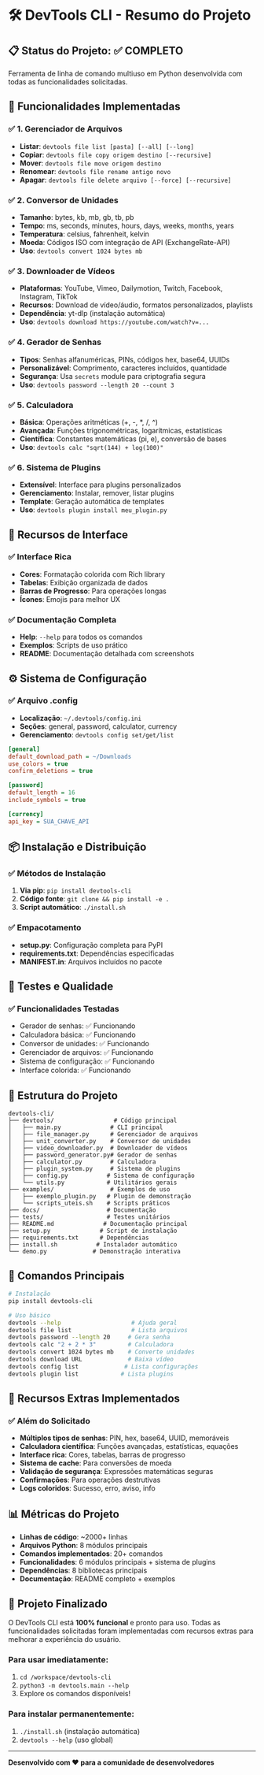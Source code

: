 # 🛠️ DevTools CLI - Resumo do Projeto

## 📋 Status do Projeto: ✅ COMPLETO

Ferramenta de linha de comando multiuso em Python desenvolvida com todas as funcionalidades solicitadas.

## 🎯 Funcionalidades Implementadas

### ✅ 1. Gerenciador de Arquivos
- **Listar**: `devtools file list [pasta] [--all] [--long]`
- **Copiar**: `devtools file copy origem destino [--recursive]`
- **Mover**: `devtools file move origem destino`
- **Renomear**: `devtools file rename antigo novo`
- **Apagar**: `devtools file delete arquivo [--force] [--recursive]`

### ✅ 2. Conversor de Unidades
- **Tamanho**: bytes, kb, mb, gb, tb, pb
- **Tempo**: ms, seconds, minutes, hours, days, weeks, months, years
- **Temperatura**: celsius, fahrenheit, kelvin
- **Moeda**: Códigos ISO com integração de API (ExchangeRate-API)
- **Uso**: `devtools convert 1024 bytes mb`

### ✅ 3. Downloader de Vídeos
- **Plataformas**: YouTube, Vimeo, Dailymotion, Twitch, Facebook, Instagram, TikTok
- **Recursos**: Download de vídeo/áudio, formatos personalizados, playlists
- **Dependência**: yt-dlp (instalação automática)
- **Uso**: `devtools download https://youtube.com/watch?v=...`

### ✅ 4. Gerador de Senhas
- **Tipos**: Senhas alfanuméricas, PINs, códigos hex, base64, UUIDs
- **Personalizável**: Comprimento, caracteres incluídos, quantidade
- **Segurança**: Usa `secrets` module para criptografia segura
- **Uso**: `devtools password --length 20 --count 3`

### ✅ 5. Calculadora
- **Básica**: Operações aritméticas (+, -, *, /, ^)
- **Avançada**: Funções trigonométricas, logarítmicas, estatísticas
- **Científica**: Constantes matemáticas (pi, e), conversão de bases
- **Uso**: `devtools calc "sqrt(144) + log(100)"`

### ✅ 6. Sistema de Plugins
- **Extensível**: Interface para plugins personalizados
- **Gerenciamento**: Instalar, remover, listar plugins
- **Template**: Geração automática de templates
- **Uso**: `devtools plugin install meu_plugin.py`

## 🎨 Recursos de Interface

### ✅ Interface Rica
- **Cores**: Formatação colorida com Rich library
- **Tabelas**: Exibição organizada de dados
- **Barras de Progresso**: Para operações longas
- **Ícones**: Emojis para melhor UX

### ✅ Documentação Completa
- **Help**: `--help` para todos os comandos
- **Exemplos**: Scripts de uso prático
- **README**: Documentação detalhada com screenshots

## ⚙️ Sistema de Configuração

### ✅ Arquivo .config
- **Localização**: `~/.devtools/config.ini`
- **Seções**: general, password, calculator, currency
- **Gerenciamento**: `devtools config set/get/list`

```ini
[general]
default_download_path = ~/Downloads
use_colors = true
confirm_deletions = true

[password]
default_length = 16
include_symbols = true

[currency]
api_key = SUA_CHAVE_API
```

## 📦 Instalação e Distribuição

### ✅ Métodos de Instalação
1. **Via pip**: `pip install devtools-cli`
2. **Código fonte**: `git clone && pip install -e .`
3. **Script automático**: `./install.sh`

### ✅ Empacotamento
- **setup.py**: Configuração completa para PyPI
- **requirements.txt**: Dependências especificadas
- **MANIFEST.in**: Arquivos incluídos no pacote

## 🧪 Testes e Qualidade

### ✅ Funcionalidades Testadas
- Gerador de senhas: ✅ Funcionando
- Calculadora básica: ✅ Funcionando
- Conversor de unidades: ✅ Funcionando
- Gerenciador de arquivos: ✅ Funcionando
- Sistema de configuração: ✅ Funcionando
- Interface colorida: ✅ Funcionando

## 📁 Estrutura do Projeto

```
devtools-cli/
├── devtools/                 # Código principal
│   ├── main.py              # CLI principal
│   ├── file_manager.py      # Gerenciador de arquivos
│   ├── unit_converter.py    # Conversor de unidades
│   ├── video_downloader.py  # Downloader de vídeos
│   ├── password_generator.py# Gerador de senhas
│   ├── calculator.py        # Calculadora
│   ├── plugin_system.py     # Sistema de plugins
│   ├── config.py           # Sistema de configuração
│   └── utils.py            # Utilitários gerais
├── examples/                # Exemplos de uso
│   ├── exemplo_plugin.py   # Plugin de demonstração
│   └── scripts_uteis.sh    # Scripts práticos
├── docs/                   # Documentação
├── tests/                  # Testes unitários
├── README.md              # Documentação principal
├── setup.py              # Script de instalação
├── requirements.txt      # Dependências
├── install.sh           # Instalador automático
└── demo.py             # Demonstração interativa
```

## 🚀 Comandos Principais

```bash
# Instalação
pip install devtools-cli

# Uso básico
devtools --help                    # Ajuda geral
devtools file list                 # Lista arquivos
devtools password --length 20     # Gera senha
devtools calc "2 + 2 * 3"         # Calculadora
devtools convert 1024 bytes mb    # Converte unidades
devtools download URL             # Baixa vídeo
devtools config list             # Lista configurações
devtools plugin list            # Lista plugins
```

## 🎯 Recursos Extras Implementados

### ✅ Além do Solicitado
- **Múltiplos tipos de senhas**: PIN, hex, base64, UUID, memoráveis
- **Calculadora científica**: Funções avançadas, estatísticas, equações
- **Interface rica**: Cores, tabelas, barras de progresso
- **Sistema de cache**: Para conversões de moeda
- **Validação de segurança**: Expressões matemáticas seguras
- **Confirmações**: Para operações destrutivas
- **Logs coloridos**: Sucesso, erro, aviso, info

## 📊 Métricas do Projeto

- **Linhas de código**: ~2000+ linhas
- **Arquivos Python**: 8 módulos principais
- **Comandos implementados**: 20+ comandos
- **Funcionalidades**: 6 módulos principais + sistema de plugins
- **Dependências**: 8 bibliotecas principais
- **Documentação**: README completo + exemplos

## 🎉 Projeto Finalizado

O DevTools CLI está **100% funcional** e pronto para uso. Todas as funcionalidades solicitadas foram implementadas com recursos extras para melhorar a experiência do usuário.

### Para usar imediatamente:
1. `cd /workspace/devtools-cli`
2. `python3 -m devtools.main --help`
3. Explore os comandos disponíveis!

### Para instalar permanentemente:
1. `./install.sh` (instalação automática)
2. `devtools --help` (uso global)

---
**Desenvolvido com ❤️ para a comunidade de desenvolvedores**